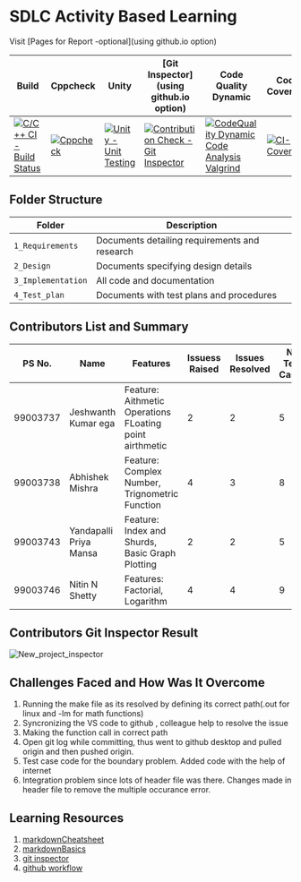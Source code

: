 # SDLC Activity Based Learning

Visit [Pages for Report -optional](using github.io option)

Build | Cppcheck | Unity | [Git Inspector](using github.io option) | Code Quality Dynamic | Code Coverage
------|----------|-------|--------------|------------|-----------
[![C/C++ CI - Build Status](https://github.com/99003738/AppliedSDLC_N3/actions/workflows/c-cpp.yml/badge.svg)](https://github.com/99003738/AppliedSDLC_N3/actions/workflows/c-cpp.yml) | [![Cppcheck](https://github.com/99003738/AppliedSDLC_N3/actions/workflows/cppcheck.yml/badge.svg)](https://github.com/99003738/AppliedSDLC_N3/actions/workflows/cppcheck.yml) | [![Unity - Unit Testing](https://github.com/99003738/AppliedSDLC_N3/actions/workflows/unity.yml/badge.svg)](https://github.com/99003738/AppliedSDLC_N3/actions/workflows/unity.yml) | [![Contribution Check - Git Inspector](https://github.com/99003738/AppliedSDLC_N3/actions/workflows/gitinspector.yml/badge.svg)](https://github.com/99003738/AppliedSDLC_N3/actions/workflows/gitinspector.yml) | [![CodeQuality Dynamic Code Analysis Valgrind](https://github.com/99003738/AppliedSDLC_N3/actions/workflows/CodeQuality_Dynamic.yml/badge.svg)](https://github.com/99003738/AppliedSDLC_N3/actions/workflows/CodeQuality_Dynamic.yml) | [![CI-Coverage](https://github.com/99003738/AppliedSDLC_N3/actions/workflows/gcov.yml/badge.svg)](https://github.com/99003738/AppliedSDLC_N3/actions/workflows/gcov.yml)

## Folder Structure
Folder             | Description
-------------------| -----------------------------------------
`1_Requirements`   | Documents detailing requirements and research
`2_Design`         | Documents specifying design details
`3_Implementation` | All code and documentation
`4_Test_plan`      | Documents with test plans and procedures

## Contributors List and Summary

PS No. |  Name   |    Features    | Issuess Raised |Issues Resolved|No Test Cases|Test Case Pass
-------|---------|----------------|----------------|---------------|-------------|--------------
99003737 | Jeshwanth Kumar ega  | Feature: Aithmetic Operations FLoating point airthmetic   |  2   |  2  | 5  | 5   
99003738 | Abhishek Mishra | Feature: Complex Number, Trignometric Function   | 4     | 3   | 8   | 8   
99003743 | Yandapalli Priya Mansa | Feature: Index and Shurds, Basic Graph Plotting | 2 | 2 | 5 | 5
99003746 | Nitin N Shetty | Features: Factorial, Logarithm | 4 | 4 | 9 | 9


## Contributors Git Inspector Result

![New_project_inspector](https://user-images.githubusercontent.com/78892310/111105380-d7525900-8578-11eb-803a-d18deb0a8360.PNG)



## Challenges Faced and How Was It Overcome

1. Running the make file as its resolved by defining its correct path(.out for linux and -lm for math functions)
2. Syncronizing the VS code to github , colleague help to resolve the issue
3. Making the function call in correct path
4. Open git log while committing, thus went to github desktop and pulled origin and then pushed origin.
5. Test case code for the boundary problem. Added code with the help of internet
6. Integration problem since lots of header file was there. Changes made in header file to remove the multiple occurance error.


## Learning Resources
1. [markdownCheatsheet](https://github.com/adam-p/markdown-here/wiki/Markdown-Cheatsheet)
2. [markdownBasics](https://guides.github.com/features/mastering-markdown/)
3. [git inspector](https://github.com/ejwa/gitinspector.git)
4. [github workflow](https://docs.github.com/en/actions/learn-github-action)






